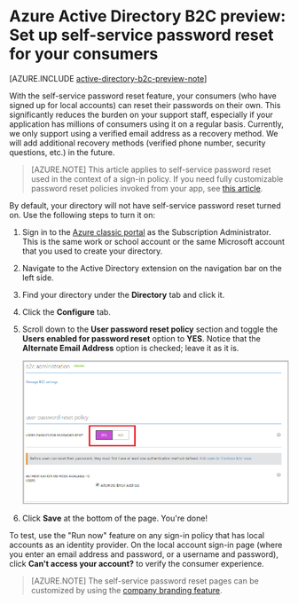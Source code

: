 <properties
	pageTitle="Azure Active Directory B2C preview: Self-service password reset | Microsoft Azure"
	description="A topic demonstrating how to set up self-service password reset for your consumers in Azure Active Directory B2C"
	services="active-directory-b2c"
	documentationCenter=""
	authors="swkrish"
	manager="msmbaldwin"
	editor="curtand"/>

<tags
	ms.service="active-directory-b2c"
	ms.workload="identity"
	ms.tgt_pltfrm="na"
	ms.devlang="na"
	ms.topic="article"
	ms.date="03/22/2016"
	ms.author="swkrish"/>


# Azure Active Directory B2C preview: Set up self-service password reset for your consumers

[AZURE.INCLUDE [active-directory-b2c-preview-note](../../includes/active-directory-b2c-preview-note.md)]

With the self-service password reset feature, your consumers (who have signed up for local accounts) can reset their passwords on their own. This significantly reduces the burden on your support staff, especially if your application has millions of consumers using it on a regular basis. Currently, we only support using a verified email address as a recovery method. We will add additional recovery methods (verified phone number, security questions, etc.) in the future.

> [AZURE.NOTE]
This article applies to self-service password reset used in the context of a sign-in policy. If you need fully customizable password reset policies invoked from your app, see [this article](./active-directory-b2c-reference-policies.md#create-a-password-reset-policy).

By default, your directory will not have self-service password reset turned on. Use the following steps to turn it on:

1. Sign in to the [Azure classic portal](https://manage.windowsazure.com/) as the Subscription Administrator. This is the same work or school account or the same Microsoft account that you used to create your directory.
2. Navigate to the Active Directory extension on the navigation bar on the left side.
3. Find your directory under the **Directory** tab and click it.
4. Click the **Configure** tab.
5. Scroll down to the **User password reset policy** section and toggle the **Users enabled for password reset** option to **YES**. Notice that the **Alternate Email Address** option is checked; leave it as it is.

    ![Self-service password reset](./media/active-directory-b2c-reference-sspr/sspr.png)

6. Click **Save** at the bottom of the page. You're done!

To test, use the "Run now" feature on any sign-in policy that has local accounts as an identity provider. On the local account sign-in page (where you enter an email address and password, or a username and password), click **Can't access your account?** to verify the consumer experience.

> [AZURE.NOTE]
The self-service password reset pages can be customized by using the [company branding feature](../active-directory/active-directory-add-company-branding.md).
